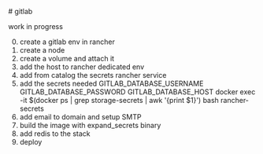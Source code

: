 
# gitlab

work in progress

0. create a gitlab env in rancher
1. create a node
2. create a volume and attach it 
3. add the host to rancher dedicated env
4. add from catalog the secrets rancher service
5. add the secrets needed 
GITLAB_DATABASE_USERNAME
GITLAB_DATABASE_PASSWORD
GITLAB_DATABASE_HOST
docker exec -it $(docker ps | grep storage-secrets | awk '{print $1}') bash
rancher-secrets
6. add email to domain and setup SMTP
7. build the image with expand_secrets binary
8. add redis to the stack
9. deploy

